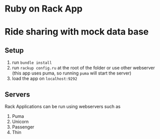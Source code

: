 # Ruby on Rack App
# Ride sharing with mock data base

## Setup
1. run `bundle install`
2. run `rackup config.ru` at the root of the folder or use other webserver (this app uses puma, so running `puma` will start the server)
3. load the app on `localhost:9292`

## Servers
 Rack Applications can be run using webservers such as
 1. Puma
 2. Unicorn
 3. Passenger
 4. Thin
